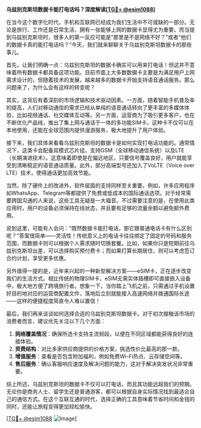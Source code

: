 **乌兹别克斯坦数据卡能打电话吗？深度解读[[TG💪+ @esim1088](https://t.me/s/esim1088)]**

在当今这个数字化时代，手机和互联网已经成为我们生活中不可或缺的一部分。无论是旅行、工作还是日常生活，拥有一张能够上网的数据卡显得尤为重要。而当提到乌兹别克斯坦时，很多人的第一反应可能是“那里是不是网络不好？”或者“他们的数据卡真的能打电话吗？”今天，我们就来聊聊关于乌兹别克斯坦数据卡的那些事儿。

首先，让我们明确一点：乌兹别克斯坦的数据卡确实可以用来打电话！但这并不意味着所有数据卡都具备这项功能。目前市面上大多数数据卡主要是为满足用户上网需求设计的，但随着技术的发展，越来越多的数据卡开始支持语音通话服务。那么问题来了，为什么会有这样的转变呢？

其实，这背后有着深刻的市场逻辑和技术驱动因素。一方面，随着智能手机普及率的提高，人们对移动通信的需求已经从单纯的语音通话转向了更丰富的多媒体体验，比如视频通话、社交媒体互动等。另一方面，运营商为了吸引更多客户，也在不断优化产品线，推出了集上网与通话于一体的多功能SIM卡。这种卡不仅可以在本地使用，还能在全球范围内提供漫游服务，极大地提升了用户体验。

接下来，我们具体来看看乌兹别克斯坦的数据卡是如何实现打电话功能的。通常情况下，这类卡会配备双模式芯片组，支持GSM（全球移动通信系统）以及LTE（长期演进技术）。这意味着即使是在偏远地区，只要信号覆盖良好，用户就能享受到清晰稳定的语音通话质量。此外，部分高端型号还加入了VoLTE（Voice over LTE）技术，使得通话更加高效节能。

当然，除了硬件上的改进外，软件层面的支持同样至关重要。例如，许多应用程序如WhatsApp、Telegram等都提供了免费或低成本的国际通话选项。对于经常需要跨国沟通的人来说，这些工具无疑是一大福音。不过需要注意的是，在使用此类应用时，用户的设备必须保持在线状态，并且要有足够的流量余额以避免额外费用。

说到这里，可能有人会问：“既然数据卡能打电话，那它跟普通电话卡有什么区别呢？”答案很简单——灵活性！传统意义上的电话卡往往绑定了固定的号码和服务范围，而数据卡则可以根据个人需求随时切换套餐。比如，如果你只是短期前往乌兹别克斯坦出差，可以选择购买预付费卡；而如果打算长期居住，则可以考虑签订合约计划，享受更多优惠。

另外值得一提的是，近年来兴起的一种新型解决方案——eSIM卡，正在逐步改变我们的生活方式。相比传统的物理SIM卡，eSIM无需实体插槽即可直接嵌入设备中，极大地方便了跨境旅行者。想象一下，当你踏上飞机之前，只需通过手机设置好目的地对应的运营商配置文件，落地后立刻就能接入高速网络并拨通国际长途——这样的便捷程度简直令人难以置信！

最后，我们再来谈谈如何选择合适的乌兹别克斯坦数据卡。对于初次接触该市场的消费者而言，建议优先关注以下几个方面：

1. **网络覆盖情况**：确保所选卡支持主流频段，以便在不同区域都能获得良好的连接体验。
2. **资费结构**：对比多家供应商提供的价格方案，挑选性价比最高的那一款。
3. **增值服务**：查看是否包含附加福利，例如免费Wi-Fi热点、云存储空间等。
4. **售后服务**：确认客服响应速度及解决问题的能力，这对于解决突发状况非常重要。

综上所述，乌兹别克斯坦的数据卡不仅可以打电话，而且其功能远超我们的预期。无论你是商务人士、留学生还是普通游客，都可以根据自身实际情况找到最适合自己的通信方式。在这个互联互通的时代，选择正确的工具意味着节省时间和金钱的同时，还能让旅程变得更加轻松愉快。

[[TG💪+ @esim1088](https://t.me/s/esim1088) ![Image](https://i.postimg.cc/4NQfJmqS/Snipaste-2025-05-13-00-14-12.png)]